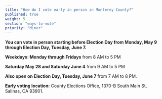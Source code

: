 ```yaml
---
title: "How do I vote early in person in Monterey County?"
published: true
weight: 5
section: "ways-to-vote"
priority: "Minor"
---
```


**You can vote in person starting before Election Day from Monday, May 9 through Election Day, Tuesday, June 7.**  

**Weekdays: Monday through Fridays** from 8 AM to 5 PM  

**Saturday May 28 and Saturday June 4** from 9 AM to 5 PM  

**Also open on Election Day, Tuesday, June 7** from 7 AM to 8 PM.  

**Early voting location:** County Elections Office, 1370-B South Main St, Salinas, CA 93901.  
